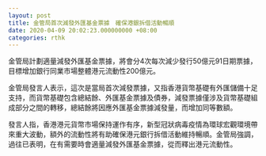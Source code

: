```yaml
---
layout: post
title: 金管局首次減發外匯基金票據　確保港銀拆借活動暢順
date: 2020-04-09 20:02:23.000000000 +08:00
categories: rthk
---
```


金管局計劃適量減發外匯基金票據，將會分4次每次減少發行50億元91日期票據，目標增加銀行同業市場整體港元流動性200億元。

金管局發言人表示，這次是當局首次減發票據，又指香港貨幣基礎有外匯儲備十足支持，而貨幣基礎包含總結餘、外匯基金票據及債券，減發票據僅涉及貨幣基礎組成部分之間的轉移，總結餘將因應外匯基金票據減發量，而增加同等數額。

發言人指，香港港元貨幣市場保持運作有序，新型冠狀病毒疫情為環球宏觀環境帶來重大波動，額外的流動性將有助確保港元銀行拆借活動維持暢順。金管局強調，過往已表明，在有需要時會適量減發外匯基金票據，從而釋出港元流動性。
